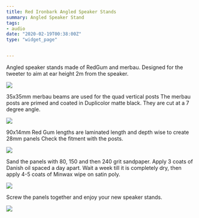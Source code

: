 ```yaml
---
title: Red Ironbark Angled Speaker Stands
summary: Angled Speaker Stand 
tags:
- audio
date: "2020-02-19T00:38:00Z"
type: "widget_page" 


---
```


Angled speaker stands made of RedGum and merbau.
Designed for the tweeter to aim at ear height 2m from the speaker.


![](/img/project/speaker/I01.jpg) 

35x35mm merbau beams are used for the quad vertical posts
The merbau posts are primed and coated in Duplicolor matte black. They are cut at a 7 degree angle.

![](/img/project/speaker/I02.jpg) 

90x14mm Red Gum lengths are laminated length and depth wise to create 28mm panels
Check the fitment with the posts.

![](/img/project/speaker/I03.jpg) 

Sand the panels with 80, 150 and then 240 grit sandpaper.
Apply 3 coats of Danish oil spaced a day apart.
Wait a week till it is completely dry, then apply 4-5 coats of Minwax wipe on satin poly.

![](/img/project/speaker/I04.jpg) 

Screw the panels together and enjoy your new speaker stands.

![](/img/project/speaker/G1.jpg) 

